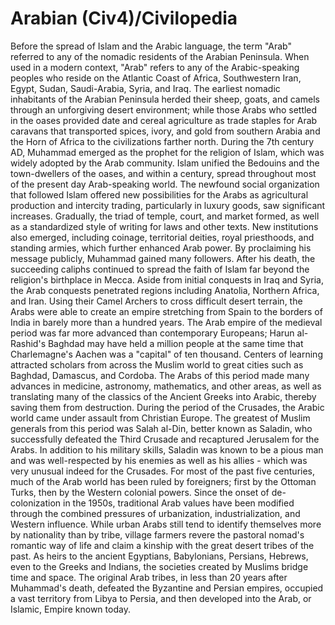 # Arabian (Civ4)/Civilopedia

Before the spread of Islam and the Arabic language, the term "Arab" referred to any of the nomadic residents of the Arabian Peninsula. When used in a modern context, "Arab" refers to any of the Arabic-speaking peoples who reside on the Atlantic Coast of Africa, Southwestern Iran, Egypt, Sudan, Saudi-Arabia, Syria, and Iraq. The earliest nomadic inhabitants of the Arabian Peninsula herded their sheep, goats, and camels through an unforgiving desert environment; while those Arabs who settled in the oases provided date and cereal agriculture as trade staples for Arab caravans that transported spices, ivory, and gold from southern Arabia and the Horn of Africa to the civilizations farther north.
During the 7th century AD, Muhammad emerged as the prophet for the religion of Islam, which was widely adopted by the Arab community. Islam unified the Bedouins and the town-dwellers of the oases, and within a century, spread throughout most of the present day Arab-speaking world. The newfound social organization that followed Islam offered new possibilities for the Arabs as agricultural production and intercity trading, particularly in luxury goods, saw significant increases. Gradually, the triad of temple, court, and market formed, as well as a standardized style of writing for laws and other texts. New institutions also emerged, including coinage, territorial deities, royal priesthoods, and standing armies, which further enhanced Arab power.
By proclaiming his message publicly, Muhammad gained many followers. After his death, the succeeding caliphs continued to spread the faith of Islam far beyond the religion's birthplace in Mecca. Aside from initial conquests in Iraq and Syria, the Arab conquests penetrated regions including Anatolia, Northern Africa, and Iran. Using their Camel Archers to cross difficult desert terrain, the Arabs were able to create an empire stretching from Spain to the borders of India in barely more than a hundred years. The Arab empire of the medieval period was far more advanced than contemporary Europeans; Harun al-Rashid's Baghdad may have held a million people at the same time that Charlemagne's Aachen was a "capital" of ten thousand. Centers of learning attracted scholars from across the Muslim world to great cities such as Baghdad, Damascus, and Cordoba. The Arabs of this period made many advances in medicine, astronomy, mathematics, and other areas, as well as translating many of the classics of the Ancient Greeks into Arabic, thereby saving them from destruction.
During the period of the Crusades, the Arabic world came under assault from Christian Europe. The greatest of Muslim generals from this period was Salah al-Din, better known as Saladin, who successfully defeated the Third Crusade and recaptured Jerusalem for the Arabs. In addition to his military skills, Saladin was known to be a pious man and was well-respected by his enemies as well as his allies - which was very unusual indeed for the Crusades.
For most of the past five centuries, much of the Arab world has been ruled by foreigners; first by the Ottoman Turks, then by the Western colonial powers. Since the onset of de-colonization in the 1950s, traditional Arab values have been modified through the combined pressures of urbanization, industrialization, and Western influence. While urban Arabs still tend to identify themselves more by nationality than by tribe, village farmers revere the pastoral nomad's romantic way of life and claim a kinship with the great desert tribes of the past. As heirs to the ancient Egyptians, Babylonians, Persians, Hebrews, even to the Greeks and Indians, the societies created by Muslims bridge time and space. The original Arab tribes, in less than 20 years after Muhammad's death, defeated the Byzantine and Persian empires, occupied a vast territory from Libya to Persia, and then developed into the Arab, or Islamic, Empire known today.